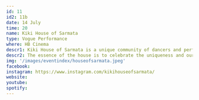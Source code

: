 ```yaml
---
id: 11
id2: 11b
date: 14 July
time: 20
name: Kiki House of Sarmata
type: Vogue Performance
where: HB Cinema
descr1: Kiki House of Sarmata is a unique community of dancers and performers as well as a family of choice cultivating the Polish Ballroom. Kiki House of Sarmata is the first international ballroom collective founded by the leaders of the Warsaw ballroom - Bożna Wydrowska and Danil Vitkovski in 2019. Although the name of the house was inspired by Sarmatism, an ethnocultural concept that was once a central aspect of Polish culture - the collective is very ethnically diverse. It includes people not only from Poland, but also from Ukraine, Armenia, Belarus, and South Africa.
descr2: The essence of the house is to celebrate the uniqueness and ourness by queering Sarmatian history and today's reality. In addition to the significant presence at Polish and foreign balls, the collective can boast of cooperation and numerous projects, including with the American i-D, HBO, Vogue Polska, Answear, and  Reebok.
img: '/images/eventindex/houseofsarmata.jpeg'
facebook: 
instagram: https://www.instagram.com/kikihouseofsarmata/ 
website:
youtube: 
spotify:
---
```

